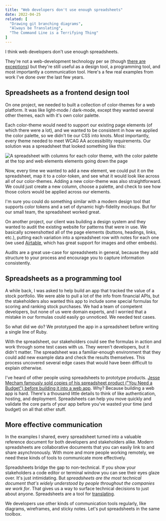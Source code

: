 ```yaml
---
title: "Web developers don't use enough spreadsheets"
date: 2022-04-25
related: [
  "Drawing git branching diagrams",
  "Always be Translating",
  "The Command Line is a Terrifying Thing"
]
---
```


I think web developers don't use enough spreadsheets.

They're not a web-development technology per se (though [there are exceptions](https://www.sheet2site.com/)) but they're still useful as a design tool, a programming tool, and most importantly a communication tool. Here's a few real examples from work I've done over the last few years.

## Spreadsheets as a frontend design tool

On one project, we needed to built a collection of color-themes for a web platform. It was like light-mode / dark-mode, except they wanted several other themes, each with it's own color palette.

Each color-theme would need to support our existing page elements (of which there were a lot), and we wanted to be consistent in how we applied the color palette, so we didn't tie our CSS into knots. Most importantly, every theme needed to meet WCAG AA accessibility requirements. Our solution was a spreadsheet that looked something like this:

![A spreadsheet with columns for each color theme, with the color palette at the top and web elements elements going down the page]({{site.url}}/assets/images/color-tokens-spreadsheet.png)

Now, every time we wanted to add a new element, we could put it on the spreadsheet, map it to a color-token, and see what it would look like across all of our color-themes. Adding a new color-theme was also straightforward. We could just create a new column, choose a palette, and check to see how those colors would be applied across our elements.

I'm sure you could do something similar with a modern design tool that supports color tokens and a set of dynamic high-fidelity mockups. But for our small team, the spreadsheet worked great.

On another project, our client was building a design system and they wanted to audit the existing website for patterns that were in use. We basically screenshotted all of the page elements (buttons, headings, links, etc.), putting each variation into a spreadsheet row  with notes for each one (we used [Airtable](https://www.airtable.com/), which has great support for images and other embeds).

Audits are a great use-case for spreadsheets in general, because they add structure to your process and encourage you to capture information consistently.

## Spreadsheets as a programming tool

A while back, I was asked to help build an app that tracked the value of a stock portfolio. We were able to pull a lot of the info from financial APIs, but the stakeholders also wanted this app to include some special formulas for scoring and ranking stock purchases. We had a team of competent developers, but none of us were domain experts, and I worried that a mistake in our formulas could easily go unnoticed. We needed test cases.

So what did we do? We prototyped the app in a spreadsheet before writing a single line of Ruby.

With the spreadsheet, our stakeholders could see the formulas in action and work through some test cases with us. They weren't developers, but it didn't matter. The spreadsheet was a familiar-enough environment that they could add new example data and check the results themselves. This process uncovered several edge cases that would have been difficult to explain otherwise.

I've heard of other people using spreadsheets to prototype products. [Jesse Mecham famously sold copies of his spreadsheet product ("You Need a Budget") before building it into a web app](https://www.youtube.com/watch?v=jw8N7YrBM4o). Why? Because building a web app is hard. There's a thousand little details to think of like authentication, hosting, and deployment. Spreadsheets can help you move quickly and validate the core parts of your app before you've wasted your time (and budget) on all that other stuff.

## More effective communication

In the examples I shared, every spreadsheet turned into a valuable reference document for both developers and stakeholders alike. Modern spreadsheets are collaborative documents that you can easily link to and share asynchronously. With more and more people working remotely, we need these kinds of tools to communicate more effectively.

Spreadsheets bridge the gap to non-technical. If you show your stakeholders a code editor or terminal window you can see their eyes glaze over. It's just intimidating. But *spreadsheets are the most technical document that's widely understood by people throughout the companies we work for*. That gives us a way to surface technical decisions to just about anyone. Spreadsheets are a tool for [translating]({{site.url}}/2013/12/14/always-be-translating/).

We developers use other kinds of communication tools regularly, like diagrams, wireframes, and sticky notes. Let's put spreadsheets in the same toolbox.
